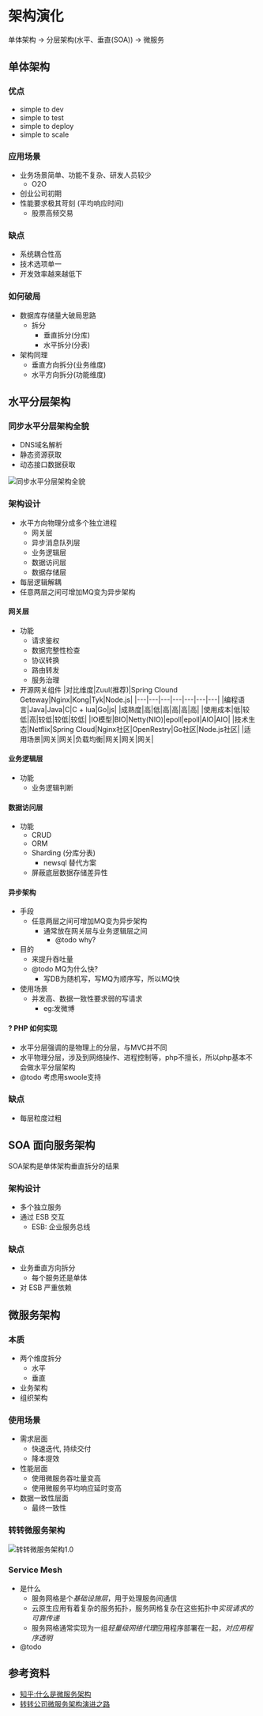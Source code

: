 # 架构演化
单体架构 -> 分层架构(水平、垂直(SOA)) -> 微服务

## 单体架构
### 优点
- simple to dev
- simple to test
- simple to deploy
- simple to scale

### 应用场景
- 业务场景简单、功能不复杂、研发人员较少
	- O2O
- 创业公司初期
- 性能要求极其苛刻 (平均响应时间)
	- 股票高频交易

### 缺点
- 系统耦合性高
- 技术选项单一
- 开发效率越来越低下

### 如何破局
- 数据库存储量大破局思路
	- 拆分
		- 垂直拆分(分库)
		- 水平拆分(分表)
- 架构同理
	- 垂直方向拆分(业务维度)
	- 水平方向拆分(功能维度) 



## 水平分层架构
### 同步水平分层架构全貌
- DNS域名解析
- 静态资源获取
- 动态接口数据获取

![同步水平分层架构全貌](https://s2.ax1x.com/2019/07/15/ZTzgP0.png)

### 架构设计
- 水平方向物理分成多个独立进程
	- 网关层
	- 异步消息队列层
	- 业务逻辑层
	- 数据访问层
	- 数据存储层
- 每层逻辑解耦
- 任意两层之间可增加MQ变为异步架构

#### 网关层
- 功能
	- 请求鉴权
	- 数据完整性检查
	- 协议转换
	- 路由转发
	- 服务治理
- 开源网关组件
|对比维度|Zuul(推荐)|Spring Clound Geteway|Nginx|Kong|Tyk|Node.js|
|---|---|---|---|---|---|---|
|编程语言|Java|Java|C|C + lua|Go|js|
|成熟度|高|低|高|高|高|高|
|使用成本|低|较低|高|较低|较低|较低|
|IO模型|BIO|Netty(NIO)|epoll|epoll|AIO|AIO|
|技术生态|Netflix|Spring Cloud|Nginx社区|OpenRestry|Go社区|Node.js社区|
|适用场景|网关|网关|负载均衡|网关|网关|网关|

#### 业务逻辑层
- 功能
	- 业务逻辑判断

#### 数据访问层
- 功能
	- CRUD
	- ORM
	- Sharding (分库分表) 
		- newsql 替代方案
	- 屏蔽底层数据存储差异性

#### 异步架构
- 手段
	- 任意两层之间可增加MQ变为异步架构
		- 通常放在网关层与业务逻辑层之间
			- @todo why?
- 目的
	- 来提升吞吐量
	- @todo MQ为什么快?
		- 写DB为随机写，写MQ为顺序写，所以MQ快
- 使用场景
	- 并发高、数据一致性要求弱的写请求
		- eg:发微博

#### ? PHP 如何实现
- 水平分层强调的是物理上的分层，与MVC并不同
- 水平物理分层，涉及到网络操作、进程控制等，php不擅长，所以php基本不会做水平分层架构
- @todo 考虑用swoole支持

### 缺点
- 每层粒度过粗



## SOA 面向服务架构
SOA架构是单体架构垂直拆分的结果

### 架构设计
- 多个独立服务
- 通过 ESB 交互
	- ESB: 企业服务总线

### 缺点
- 业务垂直方向拆分
	- 每个服务还是单体
- 对 ESB 严重依赖



## 微服务架构
### 本质
- 两个维度拆分
	- 水平
	- 垂直
- 业务架构
- 组织架构

### 使用场景
- 需求层面
	- 快速迭代, 持续交付
	- 降本提效
- 性能层面
	- 使用微服务吞吐量变高
	- 使用微服务平均响应延时变高
- 数据一致性层面
	- 最终一致性

### 转转微服务架构
![转转微服务架构1.0](/architectures/zzmicro1.jpg)

### Service Mesh
- 是什么
	- 服务网格是个*基础设施层*，用于处理服务间通信
	- 云原生应用有着复杂的服务拓扑，服务网格复杂在这些拓扑中*实现请求的可靠传递*
	- 服务网格通常实现为一组*轻量级网络代理*应用程序部署在一起，*对应用程序透明*
- @todo

## 参考资料
- [知乎:什么是微服务架构](https://www.zhihu.com/question/65502802)
- [转转公司微服务架构演进之路](https://www.slidestalk.com/u3502/Evolution_of_Microsoft_Service_Architecture_for_Transfer_Compani)